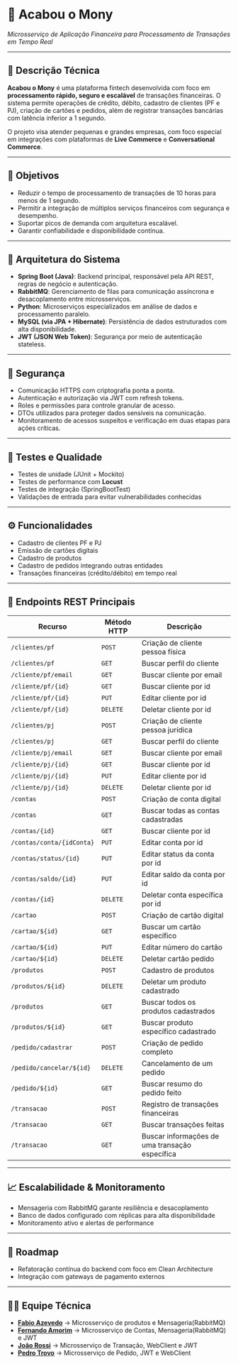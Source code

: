 # 💸 Acabou o Mony  
*Microsserviço de Aplicação Financeira para Processamento de Transações em Tempo Real*

---

## 📘 Descrição Técnica

**Acabou o Mony** é uma plataforma fintech desenvolvida com foco em **processamento rápido, seguro e escalável** de transações financeiras. O sistema permite operações de crédito, débito, cadastro de clientes (PF e PJ), criação de cartões e pedidos, além de registrar transações bancárias com latência inferior a 1 segundo.

O projeto visa atender pequenas e grandes empresas, com foco especial em integrações com plataformas de **Live Commerce** e **Conversational Commerce**.

---

## 🎯 Objetivos

- Reduzir o tempo de processamento de transações de 10 horas para menos de 1 segundo.
- Permitir a integração de múltiplos serviços financeiros com segurança e desempenho.
- Suportar picos de demanda com arquitetura escalável.
- Garantir confiabilidade e disponibilidade contínua.

---

## 📐 Arquitetura do Sistema

- **Spring Boot (Java)**: Backend principal, responsável pela API REST, regras de negócio e autenticação.
- **RabbitMQ**: Gerenciamento de filas para comunicação assíncrona e desacoplamento entre microsserviços.
- **Python**: Microserviços especializados em análise de dados e processamento paralelo.
- **MySQL (via JPA + Hibernate)**: Persistência de dados estruturados com alta disponibilidade.
- **JWT (JSON Web Token)**: Segurança por meio de autenticação stateless.

---

## 🔐 Segurança

- Comunicação HTTPS com criptografia ponta a ponta.
- Autenticação e autorização via JWT com refresh tokens.
- Roles e permissões para controle granular de acesso.
- DTOs utilizados para proteger dados sensíveis na comunicação.
- Monitoramento de acessos suspeitos e verificação em duas etapas para ações críticas.

---

## 🧪 Testes e Qualidade

- Testes de unidade (JUnit + Mockito)
- Testes de performance com **Locust**
- Testes de integração (SpringBootTest)
- Validações de entrada para evitar vulnerabilidades conhecidas

---

## ⚙️ Funcionalidades

- Cadastro de clientes PF e PJ
- Emissão de cartões digitais
- Cadastro de produtos
- Cadastro de pedidos integrando outras entidades
- Transações financeiras (crédito/débito) em tempo real

---
## 📡 Endpoints REST Principais

<div align="center">

| **Recurso** | **Método HTTP** | **Descrição** |
|------------|------------------|-----------------------------|
| `/clientes/pf`              | `POST`   | Criação de cliente pessoa física         |
| `/clientes/pf`              | `GET`    | Buscar perfil do cliente                 |
| `/cliente/pf/email`         | `GET`    | Buscar cliente por email                 |
| `/cliente/pf/{id}`          | `GET`    | Buscar cliente por id                    |
| `/cliente/pf/{id}`          | `PUT`    | Editar cliente por id                    |
| `/cliente/pf/{id}`          | `DELETE` | Deletar cliente por id                   |
| `/clientes/pj`              | `POST`   | Criação de cliente pessoa jurídica       |
| `/clientes/pj`              | `GET`    | Buscar perfil do cliente                 |
| `/cliente/pj/email`         | `GET`    | Buscar cliente por email                 |
| `/cliente/pj/{id}`          | `GET`    | Buscar cliente por id                    |
| `/cliente/pj/{id}`          | `PUT`    | Editar cliente por id                    |
| `/cliente/pj/{id}`          | `DELETE` | Deletar cliente por id                   |
| `/contas`                   | `POST`   | Criação de conta digital                 |
| `/contas`                   | `GET`    | Buscar todas as contas cadastradas       |
| `/contas/{id}`              | `GET`    | Buscar cliente por id                    |
| `/contas/conta/{idConta}`   | `PUT`    | Editar conta por id                      |
| `/contas/status/{id}`       | `PUT`    | Editar status da conta por id            |
| `/contas/saldo/{id}`        | `PUT`    | Editar saldo da conta por id             |
| `/contas/{id}`              | `DELETE` | Deletar conta específica por id          |
| `/cartao`                   | `POST`   | Criação de cartão digital                |
| `/cartao/${id}`             | `GET`    | Buscar um cartão específico              |
| `/cartao/${id}`             | `PUT`    | Editar número do cartão                  |
| `/cartao/${id}`             | `DELETE` | Deletar cartão pedido                    |
| `/produtos`                 | `POST`   | Cadastro de produtos                     |
| `/produtos/${id}`           | `DELETE` | Deletar um produto cadastrado            |
| `/produtos`                 | `GET`    | Buscar todos os produtos cadastrados     |
| `/produtos/${id}`           | `GET`    | Buscar produto específico cadastrado     |
| `/pedido/cadastrar`         | `POST`   | Criação de pedido completo               |
| `/pedido/cancelar/${id}`    | `DELETE` | Cancelamento de um pedido                |
| `/pedido/${id}`             | `GET`    | Buscar resumo do pedido feito            |
| `/transacao`                | `POST`   | Registro de transações financeiras       |
| `/transacao`                | `GET`    | Buscar transações feitas                 |
| `/transacao`                | `GET`    | Buscar informações de uma transação específica |

</div>

---

## 📈 Escalabilidade & Monitoramento

- Mensageria com RabbitMQ garante resiliência e desacoplamento
- Banco de dados configurado com réplicas para alta disponibilidade
- Monitoramento ativo e alertas de performance

---

## 🧠 Roadmap

- Refatoração contínua do backend com foco em Clean Architecture
- Integração com gateways de pagamento externos

---

## 👨‍💻 Equipe Técnica

- [**Fabio Azevedo**](https://github.com/FabioPojects) -> Microsserviço de produtos e Mensageria(RabbitMQ)
- [**Fernando Amorim**](https://github.com/FernandoAmoriim) -> Microsserviço de Contas, Mensageria(RabbitMQ) e JWT
- [**João Rossi**](https://github.com/JoaoRossii) -> Microsserviço de Transação, WebClient e JWT
- [**Pedro Trovo**](https://github.com/PedroTrovoSouza) -> Microsserviço de Pedido, JWT e WebClient

